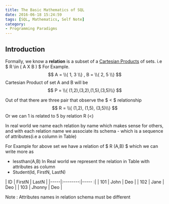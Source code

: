 ```yaml
---
title: The Basic Mathematics of SQL
date: 2016-06-18 15:24:59
tags: [SQL, Mathematics, Self Note]
category:
- Programming Paradigms
---
```


## Introduction

Formally, we know a **relation** is a subset of a [Cartesian Products](https://en.wikipedia.org/wiki/Cartesian_product) of sets. i.e $ R \\in ( A X B ) $
For Example.
$$ A = \\{ 1, 3 \\} , B = \\{ 2, 5 \\} $$
Cartesian Product of set A and B will be 
$$ P = \\{ (1,2),(3,2),(1,5),(3,5)\\} $$

Out of that there are three pair that observe the $ < $ relationship
$$ R = \\{ (1,2), (1,5), (3,5)\\} $$
Or we can 1 is related to 5 by relation R ($<$)

In real world we name each relation by name which makes sense for others,
and with each relation name we associate its schema - which is a sequence of
attributes(i.e a column in Table)

For Example for above set we have a relation of $ R (A,B) $ which we can write more as
* lessthan(A,B)
In Real world we represent the relation in Table with attributes as column
* Student(Id, FirstN, LastN)

| ID  |  FirstN  | LastN |
|-----|:--------:|----- :|
| 101 |   John   |  Deo  |
| 102 |   Jane   |  Deo  |
| 103 |   Jhonny |  Deo  |

Note : Attributes names in relation schema must be different

